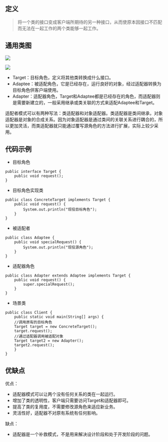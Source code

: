 ## 定义

> 将一个类的接口变成客户端所期待的另一种接口，从而使原本因接口不匹配而无法在一起工作的两个类能够一起工作。

## 通用类图

![](https://ws1.sinaimg.cn/large/bc18b842gy1fd761xsyqhj20q70aawev)

![](https://ws1.sinaimg.cn/large/bc18b842gy1fd76296x4ij20pu09z74r)

* Target：目标角色，定义将其他类转换成什么接口。
* Adaptee：被适配角色，它是已经存在，运行良好的对象，经过适配器转换为目标角色供客户端使用。
* Adapter：适配器角色，Target和Adaptee都是已经存在的角色，而适配器则是需要新建立的，一般采用继承或类关联的方式来适配Adaptee和Target。

适配者模式可以有两种写法：类适配器和对象适配器。类适配器是类间继承，对象适配器是对象的合成关系。因为对象适配器是通过类间的关联关系进行耦合的，所以更加灵活，而类适配器就只能通过覆写源角色的方法进行扩展，实际上较少采用。

## 代码示例

* 目标角色

```
public interface Target {
    public void request();
}
```

* 目标角色实现类

```
public class ConcreteTarget implements Target {
    public void request() {
        System.out.println("现役目标角色");
    }
}
```

* 被适配者

```
public class Adaptee {
    public void specialRequest() {
        System.out.println("现役源角色");
    }
}
```

* 适配器角色

```
public class Adapter extends Adaptee implements Target {
    public void request() {
        super.specialRequest();
    }
}
```

* 场景类

```
public class Client {
    public static void main(String[] args) {
    //调用原有的目标角色
    Target target = new ConcreteTarget();
    target.request();
    //通过适配器调用被适配对象
    Target target2 = new Adapter();
    target2.request();
    }
}
```

## 优缺点

优点：

* 适配器模式可以让两个没有任何关系的类在一起运行。
* 增加了类的透明性，客户端只需要访问Target和适配器即可。
* 提高了类的复用度，不需要修改源角色来适应新业务。
* 灵活性好，适配器不对原有系统有任何影响。

缺点：

* 适配器是一个补救模式，不是用来解决设计阶段和处于开发阶段的问题。
